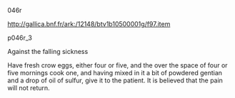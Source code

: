 046r

http://gallica.bnf.fr/ark:/12148/btv1b10500001g/f97.item


p046r_3

Against the falling sickness

Have fresh crow eggs, either four or five, and the over the space of four or five mornings cook one, and having mixed in it a bit of powdered gentian and a drop of oil of sulfur, give it to the patient. It is believed that the pain will not return.

